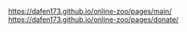 https://dafen173.github.io/online-zoo/pages/main/
https://dafen173.github.io/online-zoo/pages/donate/  